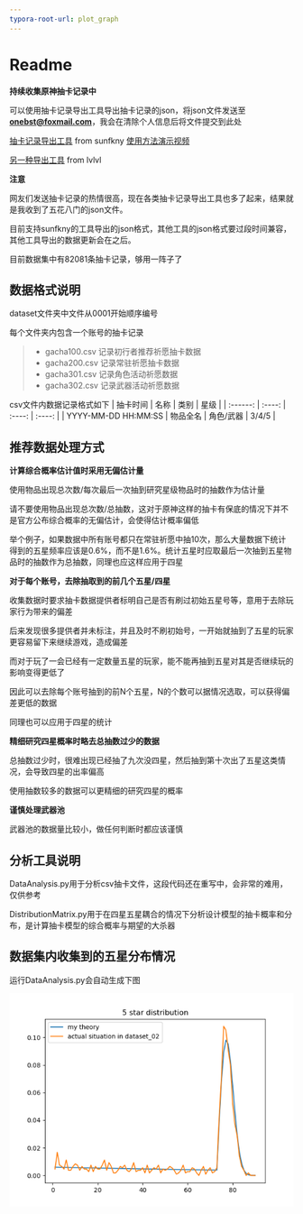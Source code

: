 ```yaml
---
typora-root-url: plot_graph
---
```


# Readme

**持续收集原神抽卡记录中**

可以使用抽卡记录导出工具导出抽卡记录的json，将json文件发送至**onebst@foxmail.com**，我会在清除个人信息后将文件提交到此处

[抽卡记录导出工具](https://github.com/sunfkny/genshin-gacha-export) from sunfkny [使用方法演示视频](https://www.bilibili.com/video/BV1tr4y1K7Ea/)

[另一种导出工具](https://github.com/biuuu/genshin-gacha-export/releases) from lvlvl

**注意**

网友们发送抽卡记录的热情很高，现在各类抽卡记录导出工具也多了起来，结果就是我收到了五花八门的json文件。

目前支持sunfkny的工具导出的json格式，其他工具的json格式要过段时间兼容，其他工具导出的数据更新会在之后。

目前数据集中有82081条抽卡记录，够用一阵子了



## 数据格式说明

dataset文件夹中文件从0001开始顺序编号

每个文件夹内包含一个账号的抽卡记录

> 
> - gacha100.csv  记录初行者推荐祈愿抽卡数据
> - gacha200.csv  记录常驻祈愿抽卡数据
> - gacha301.csv  记录角色活动祈愿数据
> - gacha302.csv  记录武器活动祈愿数据
> 

csv文件内数据记录格式如下
| 抽卡时间 | 名称 | 类别 | 星级 |
| :------: | :----: | :----: | :----: |
| YYYY-MM-DD HH:MM:SS | 物品全名 | 角色/武器 | 3/4/5 |



## 推荐数据处理方式

**计算综合概率估计值时采用无偏估计量**

使用物品出现总次数/每次最后一次抽到研究星级物品时的抽数作为估计量

请不要使用物品出现总次数/总抽数，这对于原神这样的抽卡有保底的情况下并不是官方公布综合概率的无偏估计，会使得估计概率偏低

举个例子，如果数据中所有账号都只在常驻祈愿中抽10次，那么大量数据下统计得到的五星频率应该是0.6%，而不是1.6%。统计五星时应取最后一次抽到五星物品时的抽数作为总抽数，同理也应这样应用于四星

**对于每个账号，去除抽取到的前几个五星/四星**

收集数据时要求抽卡数据提供者标明自己是否有刷过初始五星号等，意用于去除玩家行为带来的偏差

后来发现很多提供者并未标注，并且及时不刷初始号，一开始就抽到了五星的玩家更容易留下来继续游戏，造成偏差

而对于玩了一会已经有一定数量五星的玩家，能不能再抽到五星对其是否继续玩的影响变得更低了

因此可以去除每个账号抽到的前N个五星，N的个数可以据情况选取，可以获得偏差更低的数据

同理也可以应用于四星的统计

**精细研究四星概率时略去总抽数过少的数据**

总抽数过少时，很难出现已经抽了九次没四星，然后抽到第十次出了五星这类情况，会导致四星的出率偏高

使用抽数较多的数据可以更精细的研究四星的概率

**谨慎处理武器池**

武器池的数据量比较小，做任何判断时都应该谨慎



## 分析工具说明

DataAnalysis.py用于分析csv抽卡文件，这段代码还在重写中，会非常的难用，仅供参考

DistributionMatrix.py用于在四星五星耦合的情况下分析设计模型的抽卡概率和分布，是计算抽卡模型的综合概率与期望的大杀器



## 数据集内收集到的五星分布情况

运行DataAnalysis.py会自动生成下图

![](https://github.com/OneBST/GI_gacha_dataset/blob/main/plot_graph/5star_distribution.png)